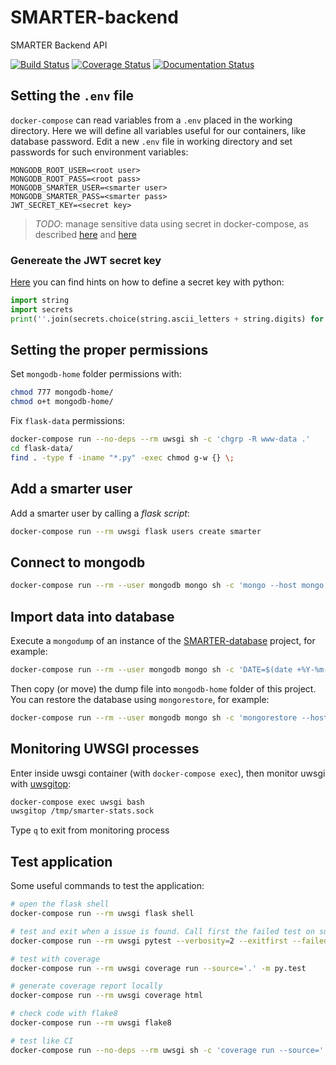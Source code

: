 # SMARTER-backend

SMARTER Backend API

[![Build Status](https://www.travis-ci.com/cnr-ibba/SMARTER-backend.svg?branch=master)](https://www.travis-ci.com/cnr-ibba/SMARTER-backend)
[![Coverage Status](https://coveralls.io/repos/github/cnr-ibba/SMARTER-backend/badge.svg?branch=master)](https://coveralls.io/github/cnr-ibba/SMARTER-backend?branch=master)
[![Documentation Status](https://readthedocs.org/projects/smarter-backend/badge/?version=latest)](https://smarter-backend.readthedocs.io/en/latest/)

## Setting the `.env` file

`docker-compose` can read variables from a `.env` placed in the working directory.
Here we will define all variables useful for our containers, like database password.
Edit a new `.env` file in working directory and set passwords for such environment
variables:

```text
MONGODB_ROOT_USER=<root user>
MONGODB_ROOT_PASS=<root pass>
MONGODB_SMARTER_USER=<smarter user>
MONGODB_SMARTER_PASS=<smarter pass>
JWT_SECRET_KEY=<secret key>
```

> *TODO*: manage sensitive data using secret in docker-compose, as described
[here](https://docs.docker.com/engine/swarm/secrets/#use-secrets-in-compose) and
[here](https://docs.docker.com/compose/compose-file/#secrets)

### Genereate the JWT secret key

[Here](https://stackoverflow.com/a/23728630/4385116) you can find hints on
how to define a secret key with python:

```python
import string
import secrets
print(''.join(secrets.choice(string.ascii_letters + string.digits) for _ in range(50)))
```

## Setting the proper permissions

Set `mongodb-home` folder permissions with:

```bash
chmod 777 mongodb-home/
chmod o+t mongodb-home/
```

Fix `flask-data` permissions:

```bash
docker-compose run --no-deps --rm uwsgi sh -c 'chgrp -R www-data .'
cd flask-data/
find . -type f -iname "*.py" -exec chmod g-w {} \;
```

## Add a smarter user

Add a smarter user by calling a *flask script*:

```bash
docker-compose run --rm uwsgi flask users create smarter
```

## Connect to mongodb

```bash
docker-compose run --rm --user mongodb mongo sh -c 'mongo --host mongo --username="${MONGO_INITDB_ROOT_USERNAME}" --password="${MONGO_INITDB_ROOT_PASSWORD}"'
```

## Import data into database

Execute a `mongodump` of an instance of the
[SMARTER-database](https://github.com/cnr-ibba/SMARTER-database) project, for
example:

```bash
docker-compose run --rm --user mongodb mongo sh -c 'DATE=$(date +%Y-%m-%d); mongodump --host mongo --username="${MONGO_INITDB_ROOT_USERNAME}" --password="${MONGO_INITDB_ROOT_PASSWORD}" --authenticationDatabase admin --db=smarter --gzip --archive=/home/mongodb/${DATE}\_smarter.archive.gz'
```

Then copy (or move) the dump file into `mongodb-home` folder of this project. You
can restore the database using `mongorestore`, for example:

```bash
docker-compose run --rm --user mongodb mongo sh -c 'mongorestore --host mongo --username="${MONGO_INITDB_ROOT_USERNAME}" --password="${MONGO_INITDB_ROOT_PASSWORD}" --authenticationDatabase admin --db=smarter --drop --preserveUUID --gzip --archive=/home/mongodb/2021-06-18_smarter.archive.gz'
```

## Monitoring UWSGI processes

Enter inside uwsgi container (with `docker-compose exec`), then monitor uwsgi with
[uwsgitop](https://github.com/xrmx/uwsgitop):

```bash
docker-compose exec uwsgi bash
uwsgitop /tmp/smarter-stats.sock
```

Type `q` to exit from monitoring process

## Test application

Some useful commands to test the application:

```bash
# open the flask shell
docker-compose run --rm uwsgi flask shell

# test and exit when a issue is found. Call first the failed test on successive calls
docker-compose run --rm uwsgi pytest --verbosity=2 --exitfirst --failed-first --showlocals

# test with coverage
docker-compose run --rm uwsgi coverage run --source='.' -m py.test

# generate coverage report locally
docker-compose run --rm uwsgi coverage html

# check code with flake8
docker-compose run --rm uwsgi flake8

# test like CI
docker-compose run --no-deps --rm uwsgi sh -c 'coverage run --source='.' -m py.test && flake8'
```
